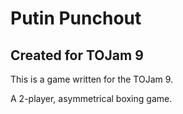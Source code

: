 # Putin Punchout
## Created for TOJam 9

This is a game written for the TOJam 9.

A 2-player, asymmetrical boxing game.